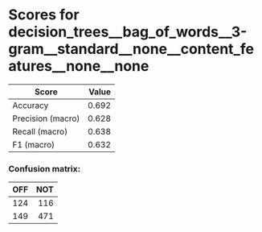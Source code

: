 # Scores for decision_trees__bag_of_words__3-gram__standard__none__content_features__none__none
|      Score      |Value|
|-----------------|----:|
|Accuracy         |0.692|
|Precision (macro)|0.628|
|Recall (macro)   |0.638|
|F1 (macro)       |0.632|

### Confusion matrix:
|OFF|NOT|
|--:|--:|
|124|116|
|149|471|
